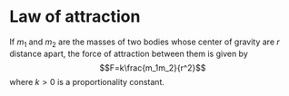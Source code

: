 
# Law of attraction

If $m_1$ and $m_2$ are the masses of two bodies whose center of gravity are $r$ distance apart, the force of attraction between them is given by 
$$F=k\frac{m_1m_2}{r^2}$$
where $k>0$ is a proportionality constant.
